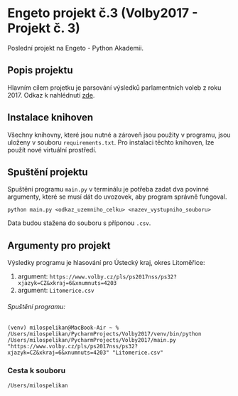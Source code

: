 # Engeto projekt č.3 (Volby2017 - Projekt č. 3)
Poslední projekt na Engeto - Python Akademii. 

## Popis projektu
Hlavním cílem projetku je parsování výsledků parlamentních voleb z roku 2017. Odkaz k nahlédnutí [zde](https://www.volby.cz/pls/ps2017nss/ps3?xjazyk=CZ).

## Instalace knihoven
Všechny knihovny, které jsou nutné a zároveň jsou použity v programu, jsou uloženy v souboru `requirements.txt`. 
Pro instalaci těchto knihoven, lze použít nové virtuální prostředí.

## Spuštění projektu
Spuštění programu `main.py` v terminálu je potřeba zadat dva povinné argumenty, které se musí dát do uvozovek, aby program správně fungoval.
```
python main.py <odkaz_uzemniho_celku> <nazev_vystupniho_souboru>
```
Data budou stažena do souboru s příponou `.csv`.

## Argumenty pro projekt
Výsledky programu je hlasování pro Ústecký kraj, okres Litoměřice:

1. argument:  `https://www.volby.cz/pls/ps2017nss/ps32?xjazyk=CZ&xkraj=6&xnumnuts=4203`
2. argument:  `Litomerice.csv`

###### Spuštění programu:
```
(venv) milospelikan@MacBook-Air ~ % /Users/milospelikan/PycharmProjects/Volby2017/venv/bin/python /Users/milospelikan/PycharmProjects/Volby2017/main.py "https://www.volby.cz/pls/ps2017nss/ps32?xjazyk=CZ&xkraj=6&xnumnuts=4203" "Litomerice.csv" 
```
### Cesta k souboru

```/Users/milospelikan```

